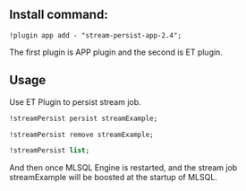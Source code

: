 ## Install command:

```
!plugin app add - "stream-persist-app-2.4";
```

The first plugin is APP plugin and the second is ET plugin.


## Usage

Use ET Plugin to persist stream job.

```sql
!streamPersist persist streamExample;

!streamPersist remove streamExample;

!streamPersist list;
```

And then once MLSQL Engine is restarted, and the stream job streamExample will be 
boosted at the startup of MLSQL.



